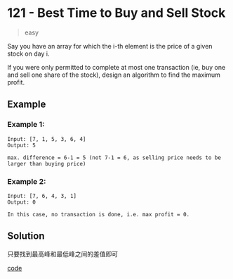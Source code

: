 # 121 - Best Time to Buy and Sell Stock
>easy

Say you have an array for which the i-th element is the price of a given stock on day i.

If you were only permitted to complete at most one transaction (ie, buy one and sell one share of the stock), design an algorithm to find the maximum profit.

## Example
### Example 1:
    Input: [7, 1, 5, 3, 6, 4]
    Output: 5
    
    max. difference = 6-1 = 5 (not 7-1 = 6, as selling price needs to be larger than buying price)
    
### Example 2:
    Input: [7, 6, 4, 3, 1]
    Output: 0
    
    In this case, no transaction is done, i.e. max profit = 0.
    
## Solution
只要找到最高峰和最低峰之间的差值即可
    
[code](./BestTime.java)